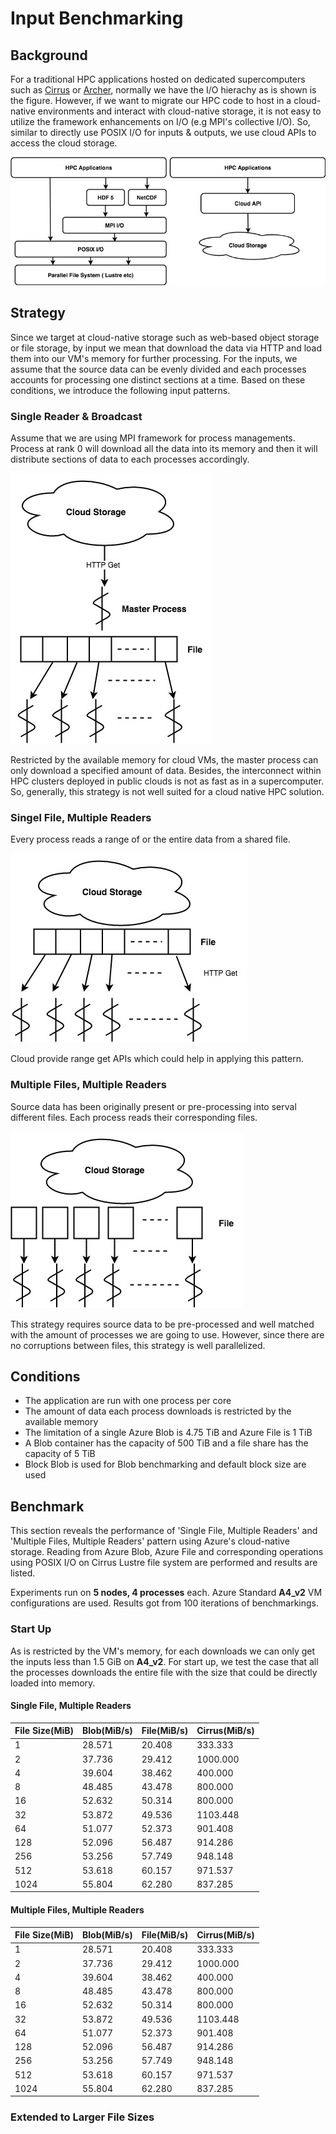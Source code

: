 # Input Benchmarking
## Background
For a traditional HPC applications hosted on dedicated supercomputers such as [Cirrus](https://www.epcc.ed.ac.uk/facilities/demand-computing/cirrus) or [Archer](http://www.archer.ac.uk/), normally we have the I/O hierachy as is shown is the figure. However, if we want to migrate our HPC code to host in a cloud-native environments and interact with cloud-native storage, it is not easy to utilize the framework enhancements on I/O (e.g MPI's collective I/O). So, similar to directly use POSIX I/O for inputs & outputs, we use cloud APIs to access the cloud storage.

![IOCharacterization](img/IOCharacterization.jpg)

## Strategy
Since we target at cloud-native storage such as web-based object storage or file storage, by input we mean that download the data via HTTP and load them into our VM's memory for further processing. For the inputs, we assume that the source data can be evenly divided and each processes accounts for processing one distinct sections at a time. Based on these conditions, we introduce the following input patterns.

### Single Reader & Broadcast
Assume that we are using MPI framework for process managements. Process at rank 0 will download all the data into its memory and then it will distribute sections of data to each processes accordingly.

![MasterReadAndBroadcast](img/MasterReadAndBroadcast.jpg)

Restricted by the available memory for cloud VMs, the master process can only download a specified amount of data. Besides, the interconnect within HPC clusters deployed in public clouds is not as fast as in a supercomputer. So, generally, this strategy is not well suited for a cloud native HPC solution.

### Singel File, Multiple Readers
Every process reads a range of or the entire data from a shared file.

![SingleFileMultipleReaders](img/SingleFileMultipleReaders.jpg)

Cloud provide range get APIs which could help in applying this pattern.

### Multiple Files, Multiple Readers
Source data has been originally present or pre-processing into serval different files. Each process reads their corresponding files. 

![MultipleFilesMultipleReaders](img/MultipleFilesMultipleReaders.jpg)

This strategy requires source data to be pre-processed and well matched with the amount of processes we are going to use. However, since there are no corruptions between files, this strategy is well parallelized.

## Conditions
* The application are run with one process per core
* The amount of data each process downloads is restricted by the available memory
* The limitation of a single Azure Blob is 4.75 TiB and Azure File is 1 TiB
* A Blob container has the capacity of 500 TiB and a file share has the capacity of 5 TiB
* Block Blob is used for Blob benchmarking and default block size are used

## Benchmark
This section reveals the performance of 'Single File, Multiple Readers' and 'Multiple Files, Multiple Readers' pattern using Azure's cloud-native storage. Reading from Azure Blob, Azure File and corresponding operations using POSIX I/O on Cirrus Lustre file system are performed and results are listed.

Experiments run on **5 nodes, 4 processes** each. Azure Standard **A4_v2** VM configurations are used. Results got from 100 iterations of benchmarkings.

### Start Up
As is restricted by the VM's memory, for each downloads we can only get the inputs less than 1.5 GiB on **A4_v2**. For start up, we test the case that all the processes downloads the entire file with the size that could be directly loaded into memory.

#### Single File, Multiple Readers
| File Size(MiB) | Blob(MiB/s) | File(MiB/s) | Cirrus(MiB/s) |
| :------ | :-------| :-------| :-------|
|    1 | 28.571 | 20.408 |  333.333 |  
|    2 | 37.736 | 29.412 | 1000.000 |
|    4 | 39.604 | 38.462 |  400.000 |
|    8 | 48.485 | 43.478 |  800.000 |
|   16 | 52.632 | 50.314 |  800.000 |
|   32 | 53.872 | 49.536 | 1103.448 |
|   64 | 51.077 | 52.373 |  901.408 |
|  128 | 52.096 | 56.487 |  914.286 |
|  256 | 53.256 | 57.749 |  948.148 |
|  512 | 53.618 | 60.157 |  971.537 |
| 1024 | 55.804 | 62.280 |  837.285 |

#### Multiple Files, Multiple Readers
| File Size(MiB) | Blob(MiB/s) | File(MiB/s) | Cirrus(MiB/s) |
| :------ | :-------| :-------| :-------|
|    1 | 28.571 | 20.408 |  333.333 |  
|    2 | 37.736 | 29.412 | 1000.000 |
|    4 | 39.604 | 38.462 |  400.000 |
|    8 | 48.485 | 43.478 |  800.000 |
|   16 | 52.632 | 50.314 |  800.000 |
|   32 | 53.872 | 49.536 | 1103.448 |
|   64 | 51.077 | 52.373 |  901.408 |
|  128 | 52.096 | 56.487 |  914.286 |
|  256 | 53.256 | 57.749 |  948.148 |
|  512 | 53.618 | 60.157 |  971.537 |
| 1024 | 55.804 | 62.280 |  837.285 |

### Extended to Larger File Sizes